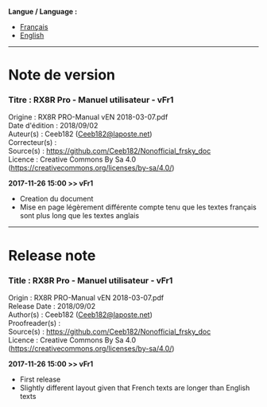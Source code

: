 **Langue / Language :**
- [Français](#FR)
- [English](#EN)

--------------------------------------------------------------------------------------

<a name="FR"></a>
# Note de version

### Titre : RX8R Pro - Manuel utilisateur - vFr1  
Origine : RX8R PRO-Manual vEN 2018-03-07.pdf  
Date d'édition : 2018/09/02  
Auteur(s) : Ceeb182 (Ceeb182@laposte.net)  
Correcteur(s) :   
Source(s) : https://github.com/Ceeb182/Nonofficial_frsky_doc  
Licence : Creative Commons By Sa 4.0 (https://creativecommons.org/licenses/by-sa/4.0/)  


**2017-11-26 15:00 >> vFr1**
- Creation du document
- Mise en page légèrement différente compte tenu que les textes français sont plus long que les textes anglais

--------------------------------------------------------------------------------------

<a name="EN"></a>
# Release note

### Title : RX8R Pro - Manuel utilisateur - vFr1  
Origin : RX8R PRO-Manual vEN 2018-03-07.pdf  
Release Date : 2018/09/02  
Author(s) : Ceeb182 (Ceeb182@laposte.net)  
Proofreader(s) :   
Source(s) : https://github.com/Ceeb182/Nonofficial_frsky_doc  
Licence : Creative Commons By Sa 4.0 (https://creativecommons.org/licenses/by-sa/4.0/)  


**2017-11-26 15:00 >> vFr1**
- First release
- Slightly different layout given that French texts are longer than English texts
